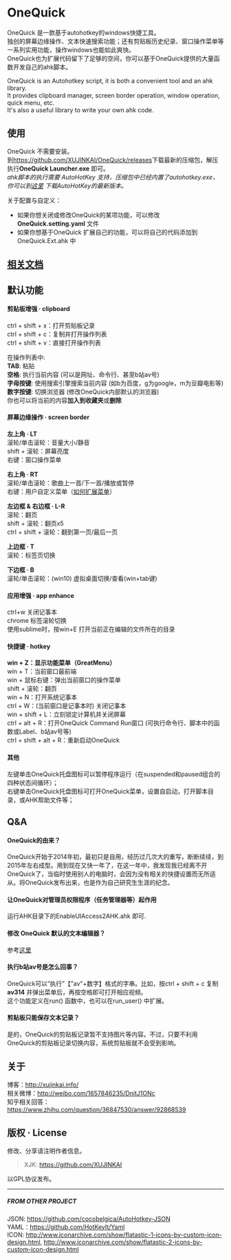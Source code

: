 OneQuick
========================
OneQuick 是一款基于autohotkey的windows快捷工具。  
独创的屏幕边缘操作、文本快速搜索功能；还有剪贴板历史纪录、窗口操作菜单等一系列实用功能，操作windows也能如此爽快。  
OneQuick也为扩展代码留下了足够的空间，你可以基于OneQuick提供的大量函数开发自己的ahk脚本。

OneQuick is an Autohotkey script, it is both a convenient tool and an ahk library.  
It provides clipboard manager, screen border operation, window operation, quick menu, etc.  
It's also a useful library to write your own ahk code.  


使用
------------------------
OneQuick 不需要安装。  
到<https://github.com/XUJINKAI/OneQuick/releases>下载最新的压缩包，解压执行**OneQuick Launcher.exe** 即可。  
_ahk脚本的执行需要 AutoHotKey 支持，压缩包中已经内置了autohotkey.exe，你可以到[这里][AHK] 下载AutoHotKey的最新版本。_  

关于配置与自定义：
* 如果你想关闭或修改OneQuick的某项功能，可以修改**OneQuick.setting.yaml** 文件
* 如果你想基于OneQuick 扩展自己的功能，可以将自己的代码添加到OneQuick.Ext.ahk 中


[相关文档][DOCUMENT]
------------------------


默认功能
------------------------
#### 剪贴板增强 · clipboard
ctrl + shift + x：打开剪贴板记录  
ctrl + shift + c：复制并打开操作列表  
ctrl + shift + v：直接打开操作列表  

在操作列表中:  
**TAB**: 粘贴  
**空格**: 执行当前内容 (可以是网址、命令行、甚至b站av号)  
**字母按键**: 使用搜索引擎搜索当前内容 (如b为百度，g为google，m为豆瓣电影等)  
**数字按键**: 切换浏览器 (修改OneQuick内部默认的浏览器)  
你也可以将当前的内容**加入到收藏夹**或**删除**  

#### 屏幕边缘操作 · screen border
**左上角 · LT**  
滚轮/单击滚轮：音量大小/静音  
shift + 滚轮：屏幕亮度  
右键：窗口操作菜单  

**右上角 · RT**  
滚轮/单击滚轮：歌曲上一首/下一首/播放或暂停  
右键：用户自定义菜单（[如何扩展菜单][ext_rt_menu]）  

**左边框 & 右边框 · L-R**  
滚轮：翻页  
shift + 滚轮：翻页x5  
ctrl + shift + 滚轮：翻到第一页/最后一页  

**上边框 · T**  
滚轮：标签页切换  

**下边框 · B**  
滚轮/单击滚轮：(win10) 虚拟桌面切换/查看(win+tab键)

#### 应用增强 · app enhance  
ctrl+w 关闭记事本  
chrome 标签滚轮切换  
使用sublime时，按win+E 打开当前正在编辑的文件所在的目录  

#### 快捷键 · hotkey
**win + Z：显示功能菜单（GreatMenu）**  
win + T：当前窗口最前端  
win + 鼠标右键：弹出当前窗口的操作菜单  
shift + 滚轮：翻页  
win + N：打开系统记事本  
ctrl + W：(当前窗口是记事本时) 关闭记事本  
win + shift + L：立刻锁定计算机并关闭屏幕  
ctrl + alt + R：打开OneQuick Command Run窗口 (可执行命令行、脚本中的函数或Label、b站av号等)  
ctrl + shift + alt + R：重新启动OneQuick  

#### 其他  
左键单击OneQuick托盘图标可以暂停程序运行（在suspended和paused组合的四种状态间循环）；  
右键单击OneQuick托盘图标可打开OneQuick菜单，设置自启动，打开脚本目录，或AHK帮助文件等；  


Q&A
------------------------

#### OneQuick的由来？  
OneQuick开始于2014年初，最初只是自用，经历过几次大的重写，断断续续，到2015年左右成型。用到现在又快一年了，在这一年中，我发现我已经离不开OneQuick了，当临时使用别人的电脑时，会因为没有相关的快捷设置而无所适从。将OneQuick发布出来，也是作为自己研究生生涯的纪念。

#### 让OneQuick对管理员权限程序（任务管理器等）起作用  
运行AHK目录下的EnableUIAccess2AHK.ahk 即可.  

#### 修改 OneQuick 默认的文本编辑器？  
参考[这里][ext_default_editor] 

#### 执行b站av号是怎么回事？  
OneQuick可以“执行”【"av"+数字】格式的字串。比如，按ctrl + shift + c 复制 **av314** 并弹出菜单后，再按空格即可打开相应视频。  
这个功能定义在run() 函数中，也可以在run_user() 中扩展。

#### 剪贴板只能保存文本记录？  
是的，OneQuick的剪贴板记录暂不支持图片等内容。不过，只要不利用OneQuick的剪贴板记录切换内容，系统剪贴板就不会受到影响。


关于
------------------------
博客：http://xujinkai.info/  
相关微博：http://weibo.com/1657846235/DnitJ1ONc  
知乎相关回答：https://www.zhihu.com/question/36847530/answer/92868539  


版权 · License
------------------------
修改、分享请注明作者信息。
> XJK: https://github.com/XUJINKAI  

以GPL协议发布。  

[AHK]: https://autohotkey.com/
[DOCUMENT]: https://github.com/XUJINKAI/OneQuick/wiki
[ext_rt_menu]: https://github.com/XUJINKAI/OneQuick/wiki/OneQuick.Ext.ahk#扩展屏幕右上角右键菜单
[ext_default_editor]: https://github.com/XUJINKAI/OneQuick/wiki/OneQuick.Ext.ahk#设置默认编辑器

------------------------
##### FROM OTHER PROJECT  
JSON: https://github.com/cocobelgica/AutoHotkey-JSON  
YAML：https://github.com/HotKeyIt/Yaml  
ICON: http://www.iconarchive.com/show/flatastic-1-icons-by-custom-icon-design.html, http://www.iconarchive.com/show/flatastic-2-icons-by-custom-icon-design.html  